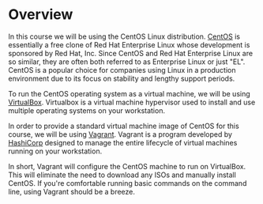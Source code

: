 # Overview

In this course we will be using the CentOS Linux distribution. [CentOS](https://www.centos.org/) is essentially a free clone of Red Hat Enterprise Linux whose development is sponsored by Red Hat, Inc. Since CentOS and Red Hat Enterprise Linux are so similar, they are often both referred to as Enterprise Linux or just "EL". CentOS is a popular choice for companies using Linux in a production environment due to its focus on stability and lengthy support periods.

To run the CentOS operating system as a virtual machine, we will be using [VirtualBox](https://www.virtualbox.org/). Virtualbox is a virtual machine hypervisor used to install and use multiple operating systems on your workstation. 

In order to provide a standard virtual machine image of CentOS for this course, we will be using [Vagrant](https://www.vagrantup.com/). Vagrant is a program developed by [HashiCorp](https://www.hashicorp.com/) designed to manage the entire lifecycle of virtual machines running on your workstation.

In short, Vagrant will configure the CentOS machine to run on VirtualBox. This will eliminate the need to download any ISOs and manually install CentOS. If you're comfortable running basic commands on the command line, using Vagrant should be a breeze.
